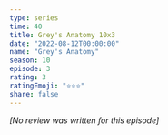 ```yaml
---
type: series
time: 40
title: Grey's Anatomy 10x3
date: "2022-08-12T00:00:00"
name: "Grey's Anatomy"
season: 10
episode: 3
rating: 3
ratingEmoji: "⭐️⭐️⭐️"
share: false
---
```


*[No review was written for this episode]*